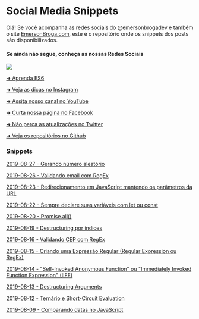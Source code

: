 # Social Media Snippets

Olá! Se você acompanha as redes sociais do @emersonbrogadev e também o site [EmersonBroga.com](https://emersonbroga.com/), este é o repositório onde os snippets dos posts são disponibilizados.

#### Se ainda não segue, conheça as nossas Redes Sociais

<a href="http://bit.ly/2yPahH6"><picture>
<source type="image/webp" srcset="https://emersonbroga.com/wp-content/uploads/2019/08/subscription_banner.jpg.webp">
<img src="https://emersonbroga.com/wp-content/uploads/2019/08/subscription_banner.jpg">
</picture>
</a>

[➜ Aprenda ES6](https://amzn.to/2yS3Cfa)

[➜ Veja as dicas no Instagram](https://www.instagram.com/emersonbrogadev/)

[➜ Assita nosso canal no YouTube](https://www.youtube.com/c/emersonbroga/)

[➜ Curta nossa página no Facebook](https://www.facebook.com/emersonbrogadev/)

[➜ Não perca as atualizações no Twitter](https://www.twitter.com/emersonbrogadev/)

[➜ Veja os repositórios no Github](https://www.github.com/emersonbrogadev/)


### Snippets


[2019-08-27 - Gerando número aleatório](https://github.com/emersonbrogadev/social-media-snippets/blob/master/content/2019-08-27-random-int/README.md)

[2019-08-26 - Validando email com RegEx](https://github.com/emersonbrogadev/social-media-snippets/blob/master/content/2019-08-26-email-validation-with-regex/README.md)

[2019-08-23 - Redirecionamento em JavaScript mantendo os parâmetros da URL](https://github.com/emersonbrogadev/social-media-snippets/blob/master/content/2019-08-23-javascript-redirect-keeping-the-url-params/README.md)

[2019-08-22 - Sempre declare suas variáveis com let ou const](https://github.com/emersonbrogadev/social-media-snippets/blob/master/content/2019-08-22-always-declare-variables-with-let-or-const/README.md)

[2019-08-20 - Promise.all()](https://github.com/emersonbrogadev/social-media-snippets/blob/master/content/2019-08-20-promise-all/README.md)

[2019-08-19 - Destructuring por índices](https://github.com/emersonbrogadev/social-media-snippets/blob/master/content/2019-08-19-destructuring-by-indexes/README.md)

[2019-08-16 - Validando CEP com RegEx](https://github.com/emersonbrogadev/social-media-snippets/blob/master/content/2019-08-16-validating-br-zip-with-regex/README.md)

[2019-08-15 - Criando uma Expressão Regular (Regular Expression ou RegEx)](https://github.com/emersonbrogadev/social-media-snippets/blob/master/content/2019-08-15-creating-regex/README.md)

[2019-08-14 - "Self-Invoked Anonymous Function" ou "Immediately Invoked Function Expression" (IIFE)](https://github.com/emersonbrogadev/social-media-snippets/blob/master/content/2019-08-14-self-invoked-anonymous-function/README.md)

[2019-08-13 - Destructuring Arguments](https://github.com/emersonbrogadev/social-media-snippets/blob/master/content/2019-08-13-destructuring-arguments/README.md)

[2019-08-12 - Ternário e Short-Circuit Evaluation](https://github.com/emersonbrogadev/social-media-snippets/blob/master/content/2019-08-12-ternary-and-short-circuit-evaluation/README.md)

[2019-08-09 - Comparando datas no JavaScript](https://github.com/emersonbrogadev/social-media-snippets/blob/master/content/2019-08-09-comparing-dates/README.md)

